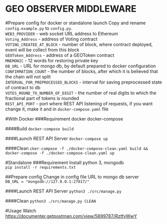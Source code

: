 # GEO OBSERVER MIDDLEWARE

#Prepare config for docker or standalone launch
Copy and rename `config.example.py` to `config.py`.<br />
`WEB3_PROVIDER` - web socket URL address to Ethereum<br /> 
`Voting_Address` - address of Voting contract<br /> 
`VOTING_CREATED_AT_BLOCK` - number of block, where contract deployed, event will be collect from this block<br /> 
`GEOToken_Address` - address of a GEOToken contract<br /> 
`MNEMONIC` - 12 words for restoring private key<br /> 
`DB_URL` - URL for mongo db, by default prepared to docker configuration<br /> 
`CONFIRMATION_COUNT` - the number of blocks, after which it is believed that the chain will not split<br /> 
`INTERVAL_FOR_PREPROCESSED_BLOCKS` - interval for saving preprocessed state of contract to db<br /> 
`VOTES_ROUND_TO_NUMBER_OF_DIGIT` - the number of real digits to which the fractional part of tokens is rounded<br /> 
`REST_API_PORT` - port where REST API listening of requests, 
if you want change it, make it and in `docker-compose.yaml` file<br /> 

#With Docker
###Requirement
    docker
    docker-compose    

####Build
`docker-compose build`

####Launch REST API Server
`docker-compose up`

####Clean
`cker-compose -f ./docker-compose-clean.yaml build && docker-compose -f ./docker-compose-clean.yaml up`

#Standalone
###Requirement
Install python 3, mongodb<br />
`pip install -r requirements.txt`

##Prepare config
Change in config file URL to mongo db server <br />
`DB_URL = "mongodb://127.0.0.1:27017/"`

####Launch REST API Server
 `python3 ./src/manage.py`

####Clean
 `python3 ./src/manage.py CLEAN`

#Usage
 Watch https://documenter.getpostman.com/view/5899787/RztfvWwY

